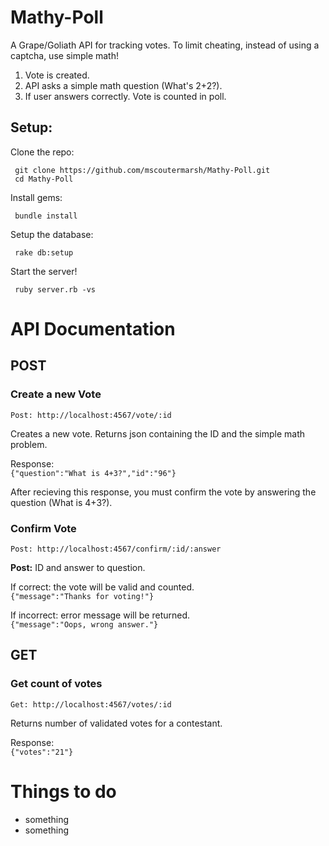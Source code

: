 Mathy-Poll
===========================
A Grape/Goliath API for tracking votes. To limit cheating, instead of using a captcha, use simple math!  
  

1. Vote is created.
2. API asks a simple math question (What's 2+2?).
3. If user answers correctly. Vote is counted in poll.



Setup:
------
Clone the repo:

     git clone https://github.com/mscoutermarsh/Mathy-Poll.git
     cd Mathy-Poll

Install gems:

     bundle install

Setup the database:

     rake db:setup

Start the server!

     ruby server.rb -vs


API Documentation
============================

POST
----

### Create a new Vote
`Post: http://localhost:4567/vote/:id`

Creates a new vote. Returns json containing the ID and the simple math problem.

Response:  
`{"question":"What is 4+3?","id":"96"}`

After recieving this response, you must confirm the vote by answering the question (What is 4+3?).

### Confirm Vote
`Post: http://localhost:4567/confirm/:id/:answer`

**Post:** ID and answer to question.

If correct: the vote will be valid and counted.  
`{"message":"Thanks for voting!"}`

If incorrect: error message will be returned.  
`{"message":"Oops, wrong answer."}`


GET
----

### Get count of votes

`Get: http://localhost:4567/votes/:id`

Returns number of validated votes for a contestant.

Response:  
`{"votes":"21"}`

Things to do
============================
+ something
+ something